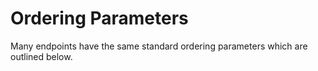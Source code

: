# Ordering Parameters

Many endpoints have the same standard ordering parameters which are outlined below.